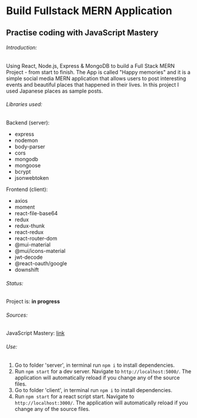# Build Fullstack MERN Application
## Practise coding with JavaScript Mastery

###### Introduction:
Using React, Node.js, Express & MongoDB to build a Full Stack MERN Project - from start to finish. The App is called "Happy memories" and it is a simple social media MERN application that allows users to post interesting events and beautiful places that happened in their lives. In this project I used Japanese places as sample posts.

###### Libraries used:
Backend (server):
* express
* nodemon
* body-parser
* cors
* mongodb
* mongoose
* bcrypt
* jsonwebtoken

Frontend (client):
* axios
* moment
* react-file-base64
* redux
* redux-thunk
* react-redux
* react-router-dom
* @mui-material
* @mui/icons-material
* jwt-decode
* @react-oauth/google
* downshift



###### Status:
Project is: **in progress**

###### Sources:
JavaScript Mastery: [link](https://www.youtube.com/watch?v=ngc9gnGgUdA&list=PL6QREj8te1P7VSwhrMf3D3Xt4V6_SRkhu&index=1&ab_channel=JavaScriptMastery)

###### Use:
1. Go to folder 'server', in terminal run `npm i` to install dependencies.
2. Run `npm start` for a dev server. Navigate to `http://localhost:5000/`. The application will automatically reload if you change any of the source files.
3. Go to folder 'client', in terminal run `npm i` to install dependencies.
4. Run `npm start` for a react script start. Navigate to `http://localhost:3000/`. The application will automatically reload if you change any of the source files.